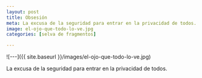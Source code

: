 ```yaml
---
layout: post
title: Obsesión
meta: La excusa de la seguridad para entrar en la privacidad de todos.
image: el-ojo-que-todo-lo-ve.jpg
categories: [selva de fragmentos]

---
```


![---]({{ site.baseurl }}/images/el-ojo-que-todo-lo-ve.jpg)

La excusa de la seguridad para entrar en la privacidad de todos.
